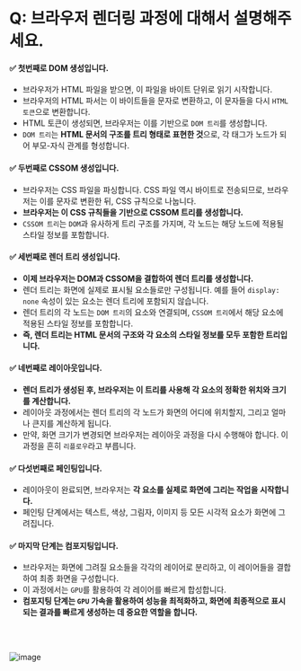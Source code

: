 # Q: 브라우저 렌더링 과정에 대해서 설명해주세요.

#### ✅ 첫번째로 DOM 생성입니다.
  - 브라우저가 HTML 파일을 받으면, 이 파일을 바이트 단위로 읽기 시작합니다.
  - 브라우저의 HTML 파서는 이 바이트들을 문자로 변환하고, 이 문자들을 다시 `HTML 토큰`으로 변환합니다.
  - HTML 토큰이 생성되면, 브라우저는 이를 기반으로 `DOM 트리`를 생성합니다.
  - `DOM 트리`는 **HTML 문서의 구조를 트리 형태로 표현한 것**으로, 각 태그가 노드가 되어 부모-자식 관계를 형성합니다. 

#### ✅ 두번째로 CSSOM 생성입니다.
  - 브라우저는 CSS 파일을 파싱합니다. CSS 파일 역시 바이트로 전송되므로, 브라우저는 이를 문자로 변환한 뒤, CSS 규칙으로 나눕니다.
  - **브라우저는 이 CSS 규칙들을 기반으로 CSSOM 트리를 생성합니다.**
  - `CSSOM 트리`는 `DOM`과 유사하게 트리 구조를 가지며, 각 노드는 해당 노드에 적용될 스타일 정보를 포함합니다.

#### ✅ 세번째로 렌더 트리 생성입니다.
  - **이제 브라우저는 DOM과 CSSOM을 결합하여 렌더 트리를 생성합니다.** 
  - 렌더 트리는 화면에 실제로 표시될 요소들로만 구성됩니다. 예를 들어 `display: none` 속성이 있는 요소는 렌더 트리에 포함되지 않습니다. 
  - 렌더 트리의 각 노드는 `DOM 트리`의 요소와 연결되며, `CSSOM 트리`에서 해당 요소에 적용된 스타일 정보를 포함합니다.
  - **즉, 렌더 트리는 HTML 문서의 구조와 각 요소의 스타일 정보를 모두 포함한 트리입니다.**

#### ✅ 네번째로 레이아웃입니다.
  - **렌더 트리가 생성된 후, 브라우저는 이 트리를 사용해 각 요소의 정확한 위치와 크기를 계산합니다.**
  - 레이아웃 과정에서는 렌더 트리의 각 노드가 화면의 어디에 위치할지, 그리고 얼마나 큰지를 계산하게 됩니다.
  - 만약, 화면 크기가 변경되면 브라우저는 레이아웃 과정을 다시 수행해야 합니다. 이 과정을 흔히 `리플로우`라고 부릅니다.

#### ✅ 다섯번째로 페인팅입니다.
  - 레이아웃이 완료되면, 브라우저는 **각 요소를 실제로 화면에 그리는 작업을 시작합니다.**
  - 페인팅 단계에서는 텍스트, 색상, 그림자, 이미지 등 모든 시각적 요소가 화면에 그려집니다.

#### ✅ 마지막 단계는 컴포지팅입니다.
  - 브라우저는 화면에 그려질 요소들을 각각의 레이어로 분리하고, 이 레이어들을 결합하여 최종 화면을 구성합니다.
  - 이 과정에서는 `GPU`를 활용하여 각 레이어를 빠르게 합성합니다.
  - **컴포지팅 단계는 `GPU` 가속을 활용하여 성능을 최적화하고, 화면에 최종적으로 표시되는 결과를 빠르게 생성하는 데 중요한 역할을 합니다.**

<br/>
<br/>

![image](https://github.com/user-attachments/assets/3ff8f1ed-b5ed-4dd2-99c0-be0b151387da)



